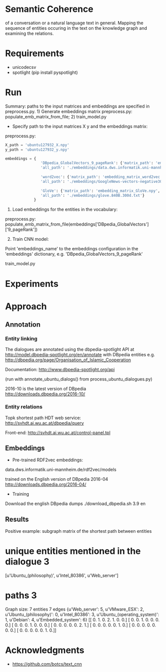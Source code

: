 # Semantic Coherence

of a conversation or a natural language text in general. Mapping the sequence of entities occuring in the text on the knowledge graph and examining the relations.

# Requirements

* unicodecsv
* spotlight (pip install pyspotlight)



# Run

Summary: paths to the input matrices and embeddings are specified in preprocess.py. 1) Generate embeddings matrix preprocess.py: populate_emb_matrix_from_file; 2) train_model.py

* Specify path to the input matrices X y and the embeddings matrix:

preprocess.py:

```python
X_path = 'ubuntu127932_X.npy'
y_path = 'ubuntu127932_y.npy'

embeddings = {
                'DBpedia_GlobalVectors_9_pageRank': {'matrix_path': 'embedding_matrix_DBpedia_GloVe_9PR.npy', 'dims' : 200,
                'all_path': './embeddings/data.dws.informatik.uni-mannheim.de/rdf2vec/models/DBpedia/2016-04/GlobalVectors/9_pageRank/DBpediaVecotrs200_20Shuffle.txt'},
                
                'word2vec': {'matrix_path': 'embedding_matrix_word2vec.npy', 'dims' : 300,
                'all_path': './embeddings/GoogleNews-vectors-negative300.bin'},
                
                'GloVe': {'matrix_path': 'embedding_matrix_GloVe.npy', 'dims' : 300,
                'all_path': './embeddings/glove.840B.300d.txt'}
             }
```

1. Load embeddings for the entities in the vocabulary:

preprocess.py: populate_emb_matrix_from_file(embeddings['DBpedia_GlobalVectors']['9_pageRank'])

2. Train CNN model:

Point 'embeddings_name' to the embeddings configuration in the 'embeddings' dictionary, e.g. 'DBpedia_GlobalVectors_9_pageRank'

train_model.py



# Experiments


# Approach



## Annotation

### Entity linking

The dialogues are annotated using the dbpedia-spotlight API at http://model.dbpedia-spotlight.org/en/annotate with DBpedia entities e.g. http://dbpedia.org/page/Organisation_of_Islamic_Cooperation

Documentation: http://www.dbpedia-spotlight.org/api

(run with annotate_ubuntu_dialogs() from process_ubuntu_dialogues.py)

2016-10 is the latest version of DBpedia
http://downloads.dbpedia.org/2016-10/


### Entity relations

Topk shortest path HDT web service: http://svhdt.ai.wu.ac.at/dbpedia/query

Front-end: http://svhdt.ai.wu.ac.at/control-panel.tpl



## Embeddings

* Pre-trained RDF2vec embeddings:

data.dws.informatik.uni-mannheim.de/rdf2vec/models

trained on the English version of DBpedia 2016-04
http://downloads.dbpedia.org/2016-04/

* Training

Download the english DBpedia dumps
./download_dbpedia.sh 3.9 en


## Results

Positive example: subgraph matrix of the shortest path between entities

# unique entities mentioned in the dialogue 3
[u'Ubuntu_(philosophy)', u'Intel_80386', u'Web_server']
# paths 3
Graph size: 7 entities 7 edges
{u'Web_server': 5, u'VMware_ESX': 2, u'Ubuntu_(philosophy)': 0, u'Intel_80386': 3, u'Ubuntu_(operating_system)': 1, u'Debian': 4, u'Embedded_system': 6}
[[ 0.  1.  0.  2.  1.  0.  0.]
 [ 0.  0.  1.  0.  0.  0.  0.]
 [ 0.  0.  0.  1.  0.  0.  0.]
 [ 0.  0.  0.  0.  0.  2.  1.]
 [ 0.  0.  0.  0.  0.  1.  0.]
 [ 0.  0.  0.  0.  0.  0.  0.]
 [ 0.  0.  0.  0.  0.  1.  0.]]


# Acknowledgments

* https://github.com/botcs/text_cnn
